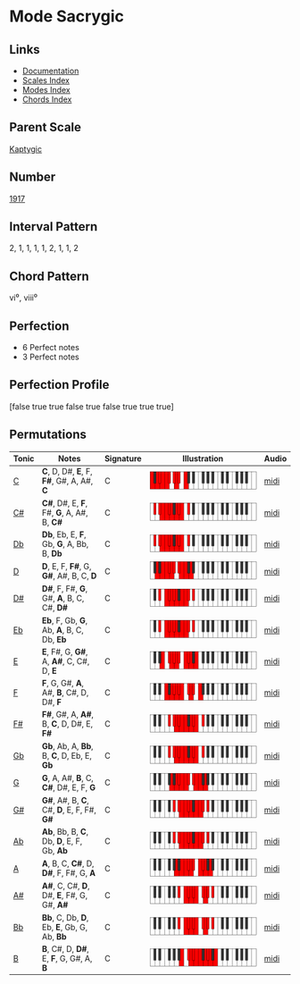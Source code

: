 # Mode Sacrygic

## Links

- [Documentation](index.md)
- [Scales Index](Scales.md)
- [Modes Index](Modes.md)
- [Chords Index](Chords.md)

## Parent Scale

[Kaptygic](ScaleKaptygic.md)

## Number

[1917](https://ianring.com/musictheory/scales/1917)

## Interval Pattern

2, 1, 1, 1, 1, 2, 1, 1, 2

## Chord Pattern

vi⁰, viii⁰

## Perfection

- 6 Perfect notes
- 3 Perfect notes

## Perfection Profile

[false true true false true false true true true]

## Permutations

| Tonic | Notes | Signature | Illustration | Audio |
|-------|-------|-----------|--------------|-------|
| [C](ModeCNaturalSacrygic.md) | **C**, D, D#, **E**, F, **F#**, G#, A, A#, **C** | C | ![CNaturalSacrygic](ModeCNaturalSacrygic.png) | [midi](https://github.com/edipermadi/music/blob/main/docs/ModeCNaturalSacrygic.mid?raw=true) |
| [C#](ModeCSharpSacrygic.md) | **C#**, D#, E, **F**, F#, **G**, A, A#, B, **C#** | C | ![CSharpSacrygic](ModeCSharpSacrygic.png) | [midi](https://github.com/edipermadi/music/blob/main/docs/ModeCSharpSacrygic.mid?raw=true) |
| [Db](ModeDFlatSacrygic.md) | **Db**, Eb, E, **F**, Gb, **G**, A, Bb, B, **Db** | C | ![DFlatSacrygic](ModeDFlatSacrygic.png) | [midi](https://github.com/edipermadi/music/blob/main/docs/ModeDFlatSacrygic.mid?raw=true) |
| [D](ModeDNaturalSacrygic.md) | **D**, E, F, **F#**, G, **G#**, A#, B, C, **D** | C | ![DNaturalSacrygic](ModeDNaturalSacrygic.png) | [midi](https://github.com/edipermadi/music/blob/main/docs/ModeDNaturalSacrygic.mid?raw=true) |
| [D#](ModeDSharpSacrygic.md) | **D#**, F, F#, **G**, G#, **A**, B, C, C#, **D#** | C | ![DSharpSacrygic](ModeDSharpSacrygic.png) | [midi](https://github.com/edipermadi/music/blob/main/docs/ModeDSharpSacrygic.mid?raw=true) |
| [Eb](ModeEFlatSacrygic.md) | **Eb**, F, Gb, **G**, Ab, **A**, B, C, Db, **Eb** | C | ![EFlatSacrygic](ModeEFlatSacrygic.png) | [midi](https://github.com/edipermadi/music/blob/main/docs/ModeEFlatSacrygic.mid?raw=true) |
| [E](ModeENaturalSacrygic.md) | **E**, F#, G, **G#**, A, **A#**, C, C#, D, **E** | C | ![ENaturalSacrygic](ModeENaturalSacrygic.png) | [midi](https://github.com/edipermadi/music/blob/main/docs/ModeENaturalSacrygic.mid?raw=true) |
| [F](ModeFNaturalSacrygic.md) | **F**, G, G#, **A**, A#, **B**, C#, D, D#, **F** | C | ![FNaturalSacrygic](ModeFNaturalSacrygic.png) | [midi](https://github.com/edipermadi/music/blob/main/docs/ModeFNaturalSacrygic.mid?raw=true) |
| [F#](ModeFSharpSacrygic.md) | **F#**, G#, A, **A#**, B, **C**, D, D#, E, **F#** | C | ![FSharpSacrygic](ModeFSharpSacrygic.png) | [midi](https://github.com/edipermadi/music/blob/main/docs/ModeFSharpSacrygic.mid?raw=true) |
| [Gb](ModeGFlatSacrygic.md) | **Gb**, Ab, A, **Bb**, B, **C**, D, Eb, E, **Gb** | C | ![GFlatSacrygic](ModeGFlatSacrygic.png) | [midi](https://github.com/edipermadi/music/blob/main/docs/ModeGFlatSacrygic.mid?raw=true) |
| [G](ModeGNaturalSacrygic.md) | **G**, A, A#, **B**, C, **C#**, D#, E, F, **G** | C | ![GNaturalSacrygic](ModeGNaturalSacrygic.png) | [midi](https://github.com/edipermadi/music/blob/main/docs/ModeGNaturalSacrygic.mid?raw=true) |
| [G#](ModeGSharpSacrygic.md) | **G#**, A#, B, **C**, C#, **D**, E, F, F#, **G#** | C | ![GSharpSacrygic](ModeGSharpSacrygic.png) | [midi](https://github.com/edipermadi/music/blob/main/docs/ModeGSharpSacrygic.mid?raw=true) |
| [Ab](ModeAFlatSacrygic.md) | **Ab**, Bb, B, **C**, Db, **D**, E, F, Gb, **Ab** | C | ![AFlatSacrygic](ModeAFlatSacrygic.png) | [midi](https://github.com/edipermadi/music/blob/main/docs/ModeAFlatSacrygic.mid?raw=true) |
| [A](ModeANaturalSacrygic.md) | **A**, B, C, **C#**, D, **D#**, F, F#, G, **A** | C | ![ANaturalSacrygic](ModeANaturalSacrygic.png) | [midi](https://github.com/edipermadi/music/blob/main/docs/ModeANaturalSacrygic.mid?raw=true) |
| [A#](ModeASharpSacrygic.md) | **A#**, C, C#, **D**, D#, **E**, F#, G, G#, **A#** | C | ![ASharpSacrygic](ModeASharpSacrygic.png) | [midi](https://github.com/edipermadi/music/blob/main/docs/ModeASharpSacrygic.mid?raw=true) |
| [Bb](ModeBFlatSacrygic.md) | **Bb**, C, Db, **D**, Eb, **E**, Gb, G, Ab, **Bb** | C | ![BFlatSacrygic](ModeBFlatSacrygic.png) | [midi](https://github.com/edipermadi/music/blob/main/docs/ModeBFlatSacrygic.mid?raw=true) |
| [B](ModeBNaturalSacrygic.md) | **B**, C#, D, **D#**, E, **F**, G, G#, A, **B** | C | ![BNaturalSacrygic](ModeBNaturalSacrygic.png) | [midi](https://github.com/edipermadi/music/blob/main/docs/ModeBNaturalSacrygic.mid?raw=true) |

